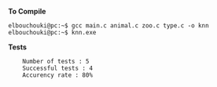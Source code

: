 **To Compile** 

```console
elbouchouki@pc:~$ gcc main.c animal.c zoo.c type.c -o knn
elbouchouki@pc:~$ knn.exe
```

**Tests**
```console
	Number of tests : 5
	Successful tests : 4
	Accurency rate : 80%
```
